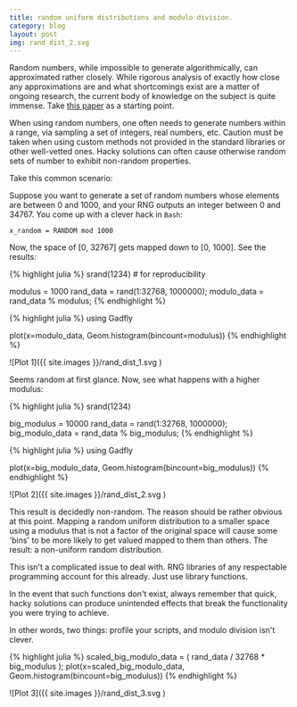 ```yaml
---
title: random uniform distributions and modulo division.
category: blog
layout: post
img: rand_dist_2.svg
---
```


Random numbers, while impossible to generate algorithmically, can approximated
rather closely. While rigorous analysis of exactly how close any approximations
are and what shortcomings exist are a matter of ongoing research, the current
body of knowledge on the subject is quite immense. Take [this
paper](http://random.mat.sbg.ac.at/results/peter/A19final.pdf) as a starting
point.  

When using random numbers, one often needs to generate numbers within a range,
via sampling a set of integers, real numbers, etc.  Caution must be taken when
using custom methods not provided in the standard libraries or other
well-vetted ones. Hacky solutions can often cause otherwise random sets of
number to exhibit non-random properties. 


Take this common scenario:  

Suppose you want to generate a set of random numbers whose elements are between
0 and 1000, and your RNG outputs an integer between 0 and 34767. You come up
with a clever hack in `Bash`:  

    x_random = RANDOM mod 1000

Now, the space of [0, 32767] gets mapped down to [0, 1000]. See the results:  


{% highlight julia %}
srand(1234) # for reproducibility

modulus = 1000
rand_data = rand(1:32768, 1000000);
modulo_data = rand_data % modulus;
{% endhighlight %}


{% highlight julia %}
using Gadfly

plot(x=modulo_data, Geom.histogram(bincount=modulus))
{% endhighlight %}

![Plot 1]({{ site.images }}/rand_dist_1.svg )

Seems random at first glance. Now, see what happens with a higher modulus:  


{% highlight julia %}
srand(1234)

big_modulus = 10000
rand_data = rand(1:32768, 1000000);
big_modulo_data = rand_data % big_modulus;
{% endhighlight %}


{% highlight julia %}
using Gadfly

plot(x=big_modulo_data, Geom.histogram(bincount=big_modulus))
{% endhighlight %}

![Plot 2]({{ site.images }}/rand_dist_2.svg )

This result is decidedly non-random. The reason should be rather obvious at
this point. Mapping a random uniform distribution to a smaller space using a
modulus that is not a factor of the original space will cause some 'bins' to be
more likely to get valued mapped to them than others. The result: a non-uniform
random distribution.  

This isn't a complicated issue to deal with. RNG libraries of any respectable
programming account for this already. Just use library functions. 

In the event that such functions don't exist, always remember that quick, hacky
solutions can produce unintended effects that break the functionality you were
trying to achieve. 

In other words, two things: profile your scripts, and modulo division isn't
clever.  


{% highlight julia %}
scaled_big_modulo_data = ( rand_data / 32768  * big_modulus );
plot(x=scaled_big_modulo_data, Geom.histogram(bincount=big_modulus))
{% endhighlight %}

![Plot 3]({{ site.images }}/rand_dist_3.svg )
